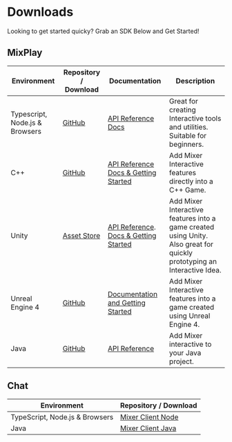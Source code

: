 # Downloads

Looking to get started quicky? Grab an SDK Below and Get Started!

## MixPlay

| Environment                    | Repository / Download                                                 | Documentation                                                                                                                           | Description                                                                                                             |
| ------------------------------ | --------------------------------------------------------------------- | --------------------------------------------------------------------------------------------------------------------------------------- | ----------------------------------------------------------------------------------------------------------------------- |
| Typescript, Node.js & Browsers | [GitHub](https://github.com/mixer/interactive-node)                   | [API Reference Docs](https://mixer.github.io/interactive-node)                                                                          | Great for creating Interactive tools and utilities. Suitable for beginners.                                             |
| C++                            | [GitHub](https://github.com/mixer/interactive-cpp)                    | [API Reference](https://dev.mixer.com/reference/interactive/cplusplus/index.html) [Docs & Getting Started](https://aka.ms/MixerCPPDocs) | Add Mixer Interactive features directly into a C++ Game.                                                                |
| Unity                          | [Asset Store](https://www.assetstore.unity3d.com/en/#!/content/88585) | [API Reference](https://dev.mixer.com/reference/interactive/csharp/index.html). [Docs & Getting Started](https://aka.ms/MixerUnityDocs) | Add Mixer Interactive features into a game created using Unity. Also great for quickly prototyping an Interactive Idea. |
| Unreal Engine 4                | [GitHub](https://github.com/mixer/interactive-unreal-plugin)          | [Documentation and Getting Started](https://aka.ms/MixerUnrealDocs)                                                                     | Add Mixer Interactive features into a game created using Unreal Engine 4.                                               |
| Java                           | [GitHub](https://github.com/mixer/interactive-java)                   | [API Reference](https://mixer.github.io/interactive-java)                                                                               | Add Mixer interactive to your Java project.                                                                             |

## Chat

| Environment                    | Repository / Download                                          |
| ------------------------------ | -------------------------------------------------------------- |
| TypeScript, Node.js & Browsers | [Mixer Client Node](https://github.com/mixer/client-node)      |
| Java                           | [Mixer Client Java](https://github.com/mixer/beam-client-java) |
